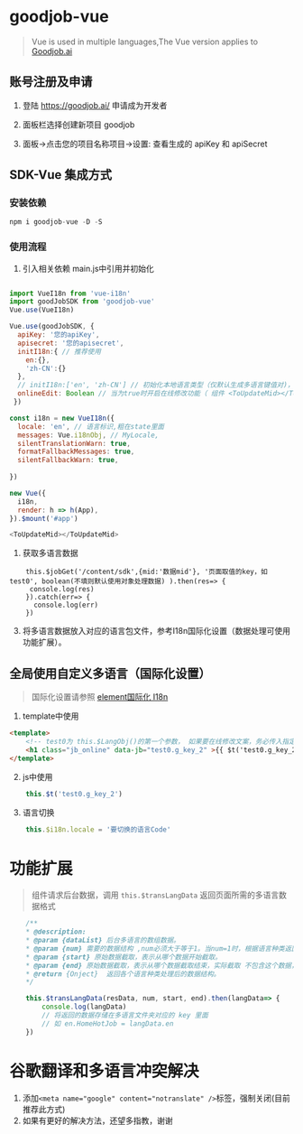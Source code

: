 # goodjob-vue

> Vue is used in multiple languages,The Vue version applies to [Goodjob.ai](https://goodjob.ai)

## 账号注册及申请

1. 登陆 https://goodjob.ai/ 申请成为开发者

2. 面板栏选择创建新项目 goodjob

3. 面板->点击您的项目名称项目->设置: 查看生成的 apiKey 和 apiSecret


## SDK-Vue 集成方式


### 安装依赖

```js
npm i goodjob-vue -D -S
```

### 使用流程
1. 引入相关依赖 main.js中引用并初始化
```js

import VueI18n from 'vue-i18n'
import goodJobSDK from 'goodjob-vue'
Vue.use(VueI18n)

Vue.use(goodJobSDK, { 
  apiKey: '您的apiKey',
  apisecret: '您的apisecret',
  initI18n:{ // 推荐使用
    en:{},
    'zh-CN':{}
  },
  // initI18n:['en', 'zh-CN'] // 初始化本地语言类型（仅默认生成多语言键值对)，推荐使用上述对象形式。
  onlineEdit: Boolean // 当为true时开启在线修改功能（ 组件 <ToUpdateMid></ToUpdateMid> 放置app.vue页面最后一个元素 ）
 })

const i18n = new VueI18n({
  locale: 'en', // 语言标识,粗在state里面
  messages: Vue.i18nObj, // MyLocale,
  silentTranslationWarn: true,
  formatFallbackMessages: true,
  silentFallbackWarn: true,
  
})

new Vue({
  i18n,
  render: h => h(App),
}).$mount('#app')

<ToUpdateMid></ToUpdateMid>

```




1. 获取多语言数据
```
    this.$jobGet('/content/sdk',{mid:'数据mid'}, '页面取值的key，如test0', boolean(不填则默认使用对象处理数据) ).then(res=> {
     console.log(res)
    }).catch(err=> {
      console.log(err)
    })

```
3. 将多语言数据放入对应的语言包文件，参考I18n国际化设置（数据处理可使用功能扩展）。

## 全局使用自定义多语言（国际化设置）

>国际化设置请参照 [element国际化 I18n](https://element.eleme.cn/#/zh-CN/component/i18n)


1. template中使用
```html
<template>
    <!-- test0为 this.$LangObj()的第一个参数， 如果要在线修改文案，务必传入指定属性 class="jb_online" data-jb="多语言取值关键字（如：test0.g_key_2）"  -->
    <h1 class="jb_online" data-jb="test0.g_key_2" >{{ $t('test0.g_key_2') }}</h1>
</template>
```
2. js中使用
```js
    this.$t('test0.g_key_2')
```
3. 语言切换
```js
    this.$i18n.locale = '要切换的语言Code'
```

# 功能扩展
>组件请求后台数据，调用 `this.$transLangData` 返回页面所需的多语言数据格式
```js
    /**
    * @description: 
    * @param {dataList} 后台多语言的数组数据。
    * @param {num} 需要的数据结构 ,num必须大于等于1。当num=1时，根据语言种类返回原数据结构;num>1 的时候为一个大数组，大数组包含页面需要循环数组的数据结构，具体打印查看。
    * @param {start} 原始数据截取，表示从哪个数据开始截取。
    * @param {end} 原始数据截取，表示从哪个数据截取结束，实际截取 不包含这个数据，只保留前一个，该参数不传时，代表截取到最后一位。
    * @return {Onject}  返回各个语言种类处理后的数据结构。
    */

    this.$transLangData(resData, num, start, end).then(langData=> {
        console.log(langData)
        // 将返回的数据存储在多语言文件夹对应的 key 里面
        // 如 en.HomeHotJob = langData.en
    })

```

# 谷歌翻译和多语言冲突解决
1. 添加`<meta name="google" content="notranslate" />`标签，强制关闭(目前推荐此方式)
2. 如果有更好的解决方法，还望多指教，谢谢